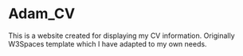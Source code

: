 # Adam_CV
This is a website created for displaying my CV information. Originally  W3Spaces template which I have adapted to my own needs.
